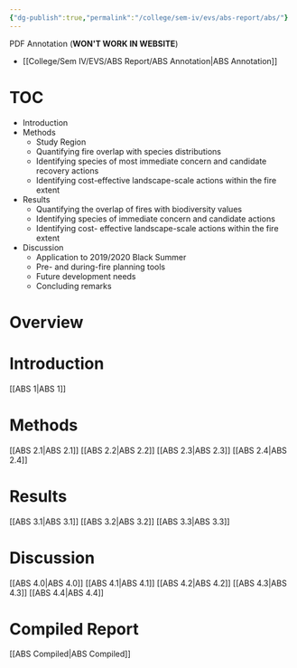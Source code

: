 ```yaml
---
{"dg-publish":true,"permalink":"/college/sem-iv/evs/abs-report/abs/"}
---
```


PDF Annotation (**WON'T WORK IN WEBSITE**)
- [[College/Sem IV/EVS/ABS Report/ABS Annotation\|ABS Annotation]]


# TOC
- Introduction
- Methods
	- Study Region
	- Quantifying fire overlap with species distributions
	- Identifying species of most immediate concern and candidate recovery actions
	- Identifying cost-effective landscape-scale actions within the fire extent
- Results
	- Quantifying the overlap of fires with biodiversity values
	- Identifying species of immediate concern and candidate actions
	- Identifying cost- effective landscape-scale actions within the fire extent
- Discussion
	- Application to 2019/2020 Black Summer
	- Pre- and during-fire planning tools
	- Future development needs
	- Concluding remarks

# Overview

# Introduction
[[ABS 1\|ABS 1]]

# Methods
[[ABS 2.1\|ABS 2.1]]
[[ABS 2.2\|ABS 2.2]]
[[ABS 2.3\|ABS 2.3]]
[[ABS 2.4\|ABS 2.4]]

# Results
[[ABS 3.1\|ABS 3.1]]
[[ABS 3.2\|ABS 3.2]]
[[ABS 3.3\|ABS 3.3]]

# Discussion
[[ABS 4.0\|ABS 4.0]]
[[ABS 4.1\|ABS 4.1]]
[[ABS 4.2\|ABS 4.2]]
[[ABS 4.3\|ABS 4.3]]
[[ABS 4.4\|ABS 4.4]]


# Compiled Report

[[ABS Compiled\|ABS Compiled]]


